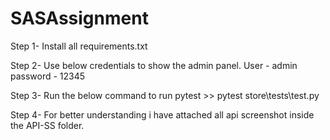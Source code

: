 # SASAssignment


Step 1- Install all requirements.txt

Step 2- Use below credentials to show the admin panel.
        User - admin
        password - 12345

Step 3- Run the below command to run pytest
        >> pytest store\tests\test.py


Step 4- For better understanding i have attached all api screenshot inside the API-SS folder.
